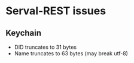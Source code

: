# Serval-REST issues

## Keychain
* DID truncates to 31 bytes
* Name truncates to 63 bytes (may break utf-8)
